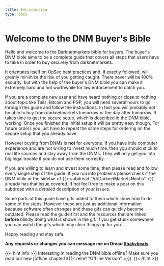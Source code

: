 ```yaml
---
title: Introduction
type: docs
---
```


# Welcome to the DNM Buyer's Bible


Hello and welcome to the Darknetmarkets bible for buyers. The buyer's DNM bible aims to be a complete guide that covers all steps that users have to take in order to buy securely from darknetmarkets.

It orientates itself on OpSec best practices and, if exactly followed, will greatly minimize the risk of you getting caught. There never will be 100% security, but with the help of the buyer's DNM bible you can make it extremely hard and not worthwhile for law enforcement to catch you.

If you are a complete new user and have heard nothing or close to nothing about topic like Tails, Bitcoin and PGP, you will need several hours to go through this guide and follow the instructions. In fact you will probably not be able to buy from darknetmarkets tomorrow or the day after tomorrow. It takes time to get the secure setup, which is described in the DNM bible, working. Once you finished the initial setup it will be pretty easy though. For future orders you just have to repeat the same steps for ordering on the secure setup that you already have.

However buying from DNMs is **not** for everyone. If you have little computer experience and are not willing to invest much time, then you should stick to real life sources and stay away from the DNMs. They will only get you into big legal trouble if you do not use them correctly.

If you are willing to learn and invest some time, then please read and follow every single step of the guide. If you run into problems please check if the DNM bible or the sidebar of {{< subdread "/d/DarknetMarketsNoobs" >}} already has that issue covered. If not feel free to make a post on this subdread with a *detailed* description of your issues.

Some parts of this guide have gifs added to them which show how to do some of the steps. However these are just as additional information because software often changes and these gifs can quickly become outdated. Please read the guide first and the resources that are linked **before** blindly doing what is shown in the gif. If you get stuck somewhere you can watch the gifs which may clear things up for you.

Happy reading and stay safe.

**Any requests or changes you can message me on Dread [Shakybeats](http://dreadytofatroptsdj6io7l3xptbet6onoyno2yv7jicoxknyazubrad.onion/u/Shakybeats/message)**

{{< hint info >}}
Interesting in reading the DNM bible offline? Make sure you read our new [offline chapter!]({{< relref "Offline Version" >}}).
{{< /hint >}}

